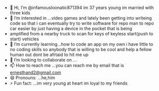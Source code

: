 - 👋 Hi, I’m @infamousloonatic871394 im 37 years young im married with three kids
- 👀 I’m interested in ...video games and lately been getting into writeing code so that i can eventually try to write software for repo man to repo car easier by just having a device in the pocket that is being
- amplified from a nearby truck to scan for keys of keyless start(push to start) vehicles
- 🌱 I’m currently learning...how to code an app on my own i have little to no coding skills so anybody that is willing to be cool and help a fellow human out dont be afrtaid to hit me up
- 💞️ I’m looking to collaborate on ...
- 📫 How to reach me ...you can reach me by email that is ernesthand2@gmail.com 
- 😄 Pronouns: ...he,him 
- ⚡ Fun fact: ...im very young at heart im loyal to my friends 

<!---
infamousloonatic871394/infamousloonatic871394 is a ✨ special ✨ repository because its `README.md` (this file) appears on your GitHub profile.
You can click the Preview link to take a look at your changes.
--->
